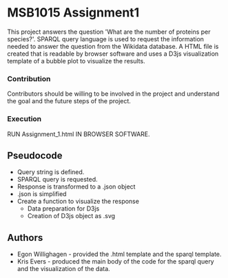 # MSB1015 Assignment1
This project answers the question 'What are the number of proteins per species?'. SPARQL query language is used to request the information 
needed to answer the question from the Wikidata database. A HTML file is created that is readable by browser software and uses a D3js 
visualization template of a bubble plot to visualize the results.
### Contribution
Contributors should be willing to be involved in the project and understand the goal and the future steps of the project.
### Execution
RUN Assignment_1.html IN BROWSER SOFTWARE.

## Pseudocode
- Query string is defined.
- SPARQL query is requested.
- Response is transformed to a .json object
- .json is simplified
- Create a function to visualize the response
  - Data preparation for D3js
  - Creation of D3js object as .svg

## Authors
- Egon Willighagen - provided the .html template and the sparql template.
- Kris Evers - produced the main body of the code for the sparql query and the visualization of the data.
